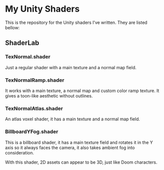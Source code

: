# My Unity Shaders
This is the repository for the Unity shaders I've written.
They are listed bellow:

## ShaderLab


### TexNormal.shader
Just a regular shader with a main texture and a normal map field.

### TexNormalRamp.shader 
It works with a main texture, a normal map and custom color ramp texture. It gives a toon-like aesthetic without outlines.

### TexNormalAtlas.shader
An atlas voxel shader, it has a main texture and a normal map field.

### BillboardYFog.shader
This is a billboard shader, it has a main texture field and rotates it in the Y axis so it always faces the camera, it also takes ambient fog into consideration.

With this shader, 2D assets can appear to be 3D, just like Doom characters.
